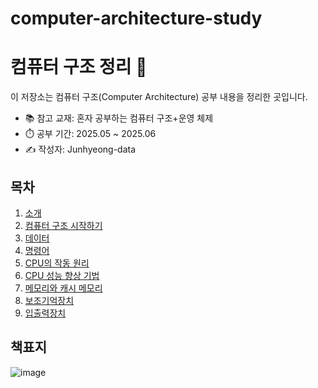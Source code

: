 # computer-architecture-study
# 컴퓨터 구조 정리 📘

이 저장소는 컴퓨터 구조(Computer Architecture) 공부 내용을 정리한 곳입니다.
- 📚 참고 교재: 혼자 공부하는 컴퓨터 구조+운영 체제
- ⏱️ 공부 기간: 2025.05 ~ 2025.06
- ✍️ 작성자: Junhyeong-data

## 목차
1. [소개](./01_소개/)
2. [컴퓨터 구조 시작하기](./02_컴퓨터_구조_시작하기/)
3. [데이터](./03_데이터/)
4. [명령어](./04_명령어/)
5. [CPU의 작동 원리](./05_CPU의_작동_원리/)
6. [CPU 성능 향상 기법](./06_CPU의_성능_향상_기법/)
7. [메모리와 캐시 메모리](./07_메모리와_캐시_메모리/)
8. [보조기억장치](./08_보조기억장치/)
9. [입출력장치](./09_입출력장치/)

## 책표지
![image](https://github.com/user-attachments/assets/cdf5fa35-15f1-4a2d-b3dc-9e8de307e667)
